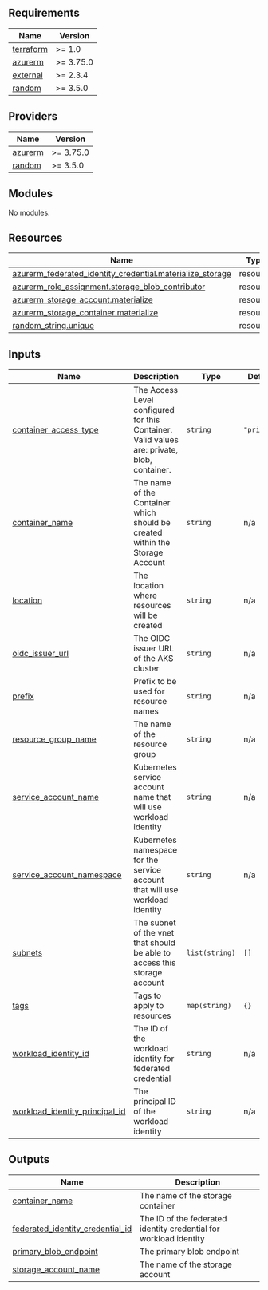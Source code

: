 ## Requirements

| Name | Version |
|------|---------|
| <a name="requirement_terraform"></a> [terraform](#requirement\_terraform) | >= 1.0 |
| <a name="requirement_azurerm"></a> [azurerm](#requirement\_azurerm) | >= 3.75.0 |
| <a name="requirement_external"></a> [external](#requirement\_external) | >= 2.3.4 |
| <a name="requirement_random"></a> [random](#requirement\_random) | >= 3.5.0 |

## Providers

| Name | Version |
|------|---------|
| <a name="provider_azurerm"></a> [azurerm](#provider\_azurerm) | >= 3.75.0 |
| <a name="provider_random"></a> [random](#provider\_random) | >= 3.5.0 |

## Modules

No modules.

## Resources

| Name | Type |
|------|------|
| [azurerm_federated_identity_credential.materialize_storage](https://registry.terraform.io/providers/hashicorp/azurerm/latest/docs/resources/federated_identity_credential) | resource |
| [azurerm_role_assignment.storage_blob_contributor](https://registry.terraform.io/providers/hashicorp/azurerm/latest/docs/resources/role_assignment) | resource |
| [azurerm_storage_account.materialize](https://registry.terraform.io/providers/hashicorp/azurerm/latest/docs/resources/storage_account) | resource |
| [azurerm_storage_container.materialize](https://registry.terraform.io/providers/hashicorp/azurerm/latest/docs/resources/storage_container) | resource |
| [random_string.unique](https://registry.terraform.io/providers/hashicorp/random/latest/docs/resources/string) | resource |

## Inputs

| Name | Description | Type | Default | Required |
|------|-------------|------|---------|:--------:|
| <a name="input_container_access_type"></a> [container\_access\_type](#input\_container\_access\_type) | The Access Level configured for this Container. Valid values are: private, blob, container. | `string` | `"private"` | no |
| <a name="input_container_name"></a> [container\_name](#input\_container\_name) | The name of the Container which should be created within the Storage Account | `string` | n/a | yes |
| <a name="input_location"></a> [location](#input\_location) | The location where resources will be created | `string` | n/a | yes |
| <a name="input_oidc_issuer_url"></a> [oidc\_issuer\_url](#input\_oidc\_issuer\_url) | The OIDC issuer URL of the AKS cluster | `string` | n/a | yes |
| <a name="input_prefix"></a> [prefix](#input\_prefix) | Prefix to be used for resource names | `string` | n/a | yes |
| <a name="input_resource_group_name"></a> [resource\_group\_name](#input\_resource\_group\_name) | The name of the resource group | `string` | n/a | yes |
| <a name="input_service_account_name"></a> [service\_account\_name](#input\_service\_account\_name) | Kubernetes service account name that will use workload identity | `string` | n/a | yes |
| <a name="input_service_account_namespace"></a> [service\_account\_namespace](#input\_service\_account\_namespace) | Kubernetes namespace for the service account that will use workload identity | `string` | n/a | yes |
| <a name="input_subnets"></a> [subnets](#input\_subnets) | The subnet of the vnet that should be able to access this storage account | `list(string)` | `[]` | no |
| <a name="input_tags"></a> [tags](#input\_tags) | Tags to apply to resources | `map(string)` | `{}` | no |
| <a name="input_workload_identity_id"></a> [workload\_identity\_id](#input\_workload\_identity\_id) | The ID of the workload identity for federated credential | `string` | n/a | yes |
| <a name="input_workload_identity_principal_id"></a> [workload\_identity\_principal\_id](#input\_workload\_identity\_principal\_id) | The principal ID of the workload identity | `string` | n/a | yes |

## Outputs

| Name | Description |
|------|-------------|
| <a name="output_container_name"></a> [container\_name](#output\_container\_name) | The name of the storage container |
| <a name="output_federated_identity_credential_id"></a> [federated\_identity\_credential\_id](#output\_federated\_identity\_credential\_id) | The ID of the federated identity credential for workload identity |
| <a name="output_primary_blob_endpoint"></a> [primary\_blob\_endpoint](#output\_primary\_blob\_endpoint) | The primary blob endpoint |
| <a name="output_storage_account_name"></a> [storage\_account\_name](#output\_storage\_account\_name) | The name of the storage account |
